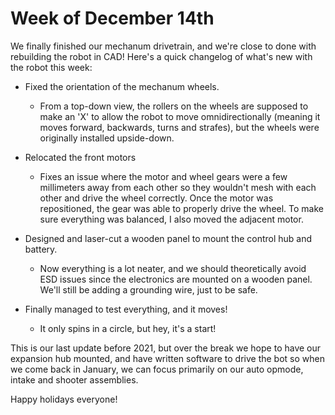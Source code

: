 # Week of December 14th

We finally finished our mechanum drivetrain, and we're close to done with rebuilding the robot in CAD! Here's a quick changelog of what's new with the robot this week:

* Fixed the orientation of the mechanum wheels.
  * From a top-down view, the rollers on the wheels are supposed to make an 'X' to allow the robot to move omnidirectionally (meaning it moves forward, backwards, turns and strafes), but the wheels were originally installed upside-down.  

* Relocated the front motors
  * Fixes an issue where the motor and wheel gears were a few millimeters away from each other so they wouldn't mesh with each other and drive the wheel correctly. Once the motor was repositioned, the gear was able to properly drive the wheel. To make sure everything was balanced, I also moved the adjacent motor.

* Designed and laser-cut a wooden panel to mount the control hub and battery. 
  * Now everything is a lot neater, and we should theoretically avoid ESD issues since the electronics are mounted on a wooden panel. We'll still be adding a grounding wire, just to be safe.

* Finally managed to test everything, and it moves!
  * It only spins in a circle, but hey, it's a start!

This is our last update before 2021, but over the break we hope to have our expansion hub mounted, and have written software to drive the bot so when we come back in January, we can focus primarily on our auto opmode, intake and shooter assemblies.

Happy holidays everyone!
